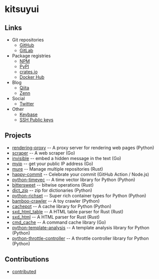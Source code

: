 # kitsuyui

## Links

- Git repositories
  - [GitHub](https://github.com/kitsuyui/)
  - [GitLab](https://gitlab.com/kitsuyui)
- Package registries
  - [NPM](https://www.npmjs.com/~kitsuyui)
  - [PyPI](https://pypi.org/user/kitsuyui/)
  - [crates.io](https://crates.io/users/kitsuyui)
  - [Docker Hub](https://hub.docker.com/r/kitsuyui/)
- Blog
  - [Qiita](https://qiita.com/kitsuyui)
  - [Zenn](https://zenn.dev/kitsuyui)
- Social
  - [Twitter](https://twitter.com/kitsuyui)
- Other
  - [Keybase](https://keybase.io/kitsuyui/)
  - [SSH Public keys](https://github.com/kitsuyui.keys)

## Projects

- [rendering-proxy](https://github.com/kitsuyui/rendering-proxy) -- A proxy server for rendering web pages (Python)
- [scraper](https://github.com/kitsuyui/scraper) -- A web scraper (Go)
- [invisible](https://github.com/kitsuyui/invisible) -- embed a hidden message in the text (Go)
- [myip](https://github.com/kitsuyui/myip) -- get your public IP address (Go)
- [mure](https://github.com/kitsuyui/mure) -- Manage multiple repositories (Rust)
- [happy-commit](https://github.com/kitsuyui/happy-commit) -- Celebrate your commit (GitHub Action / Node.js)
- [python-timevec](https://github.com/kitsuyui/python-timevec) -- A time vector library for Python (Python)
- [bittersweet](https://github.com/kitsuyui/bittersweet) -- bitwise operations (Rust)
- [dict_zip](https://github.com/kitsuyui/dict_zip) -- zip for dictionaries (Python)
- [python-richset](https://github.com/kitsuyui/python-richset) -- Super rich container types for Python (Python)
- [bamboo-crawler](https://github.com/kitsuyui/bamboo-crawler) -- A toy crawler (Python)
- [cachepot](https://github.com/kitsuyui/cachepot) -- A cache library for Python (Python)
- [sxd_html_table](https://github.com/kitsuyui/sxd_html_table) -- A HTML table parser for Rust (Rust)
- [sxd_html](https://github.com/kitsuyui/sxd_html) -- A HTML parser for Rust (Rust)
- [cmd_cache](https://github.com/kitsuyui/cmd_cache) -- A command cache library (Go)
- [python-template-analysis](https://github.com/kitsuyui/python-template-analysis) -- A template analysis library for Python (Python)
- [python-throttle-controller](https://github.com/kitsuyui/python-throttle-controller) -- A throttle controller library for Python (Python)

## Contributions

- [contributed](/contributed.md)
